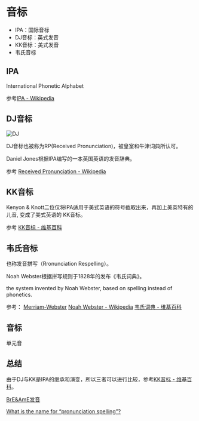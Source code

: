# 音标

- IPA：国际音标
- DJ音标：英式发音
- KK音标：美式发音
- 韦氏音标

## IPA

International Phonetic Alphabet

参考[IPA - Wikipedia](https://en.wikipedia.org/wiki/International_Phonetic_Alphabet)

## DJ音标

![DJ](./asset/IPA.jpg)

DJ音标也被称为RP(Received Pronunciation)，被皇室和牛津词典所认可。

Daniel Jones根据IPA编写的一本英国英语的发音辞典。



参考
[Received Pronunciation - Wikipedia](https://en.wikipedia.org/wiki/Received_Pronunciation)

## KK音标

Kenyon & Knott二位仅将IPA适用于美式英语的符号截取出来，再加上美英特有的儿音, 变成了美式英语的 KK音标。

参考
[KK音标 - 维基百科](https://zh.wikipedia.org/zh-cn/KK音標)

## 韦氏音标

也称发音拼写（Rronunciation Respelling）。

Noah Webster根据拼写规则于1828年的发布《韦氏词典》。

the system invented by Noah Webster, based on spelling instead of phonetics. 

参考：
[Merriam-Webster](https://www.merriam-webster.com)
[Noah Webster - Wikipedia](https://en.wikipedia.org/wiki/Noah_Webster)
[韦氏词典 - 维基百科](https://zh.wikipedia.org/wiki/韦氏词典)

## 音标

单元音

## 总结

由于DJ与KK是IPA的继承和演变，所以三者可以进行比较，参考[KK音标 - 维基百科](https://zh.wikipedia.org/zh-cn/KK音標)。

[BrE&AmE发音](https://www.lexico.com/grammar/key-to-pronunciation)

[What is the name for “pronunciation spelling”?
](https://english.stackexchange.com/questions/160499/what-is-the-name-for-pronunciation-spelling)